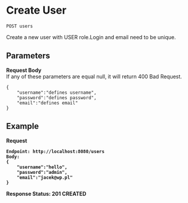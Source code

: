 # Create User
    POST users

Create a new user with USER role.Login and email need to be unique.

## Parameters
<b>Request Body</b>
<br/>If any of these parameters are equal null, it will return 400 Bad Request.
```
{
    "username":"defines username",
    "password":"defines password",
    "email":"defines email"
}
```
## Example 
<b>Request</p>
```
Endpoint: http://localhost:8080/users
Body:
{
    "username":"hello",
    "password":"admin",
    "email":"jacek@wp.pl"
}
```
<b>Response</b>
Status: 201 CREATED
